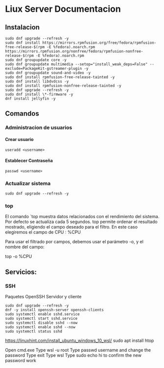 # Liux Server Documentacion
## Instalacion
```
sudo dnf upgrade --refresh -y
sudo dnf install https://mirrors.rpmfusion.org/free/fedora/rpmfusion-free-release-$(rpm -E %fedora).noarch.rpm https://mirrors.rpmfusion.org/nonfree/fedora/rpmfusion-nonfree-release-$(rpm -E %fedora).noarch.rpm
sudo dnf groupupdate core -y
sudo dnf groupupdate multimedia --setop="install_weak_deps=False" --exclude=PackageKit-gstreamer-plugin -y
sudo dnf groupupdate sound-and-video -y
sudo dnf install rpmfusion-free-release-tainted -y
sudo dnf install libdvdcss -y
sudo dnf install rpmfusion-nonfree-release-tainted -y
sudo dnf upgrade --refresh -y
sudo dnf install \*-firmware -y
dnf install jellyfin -y
```
## Comandos
### Administracion de usuarios

#### Crear usuario
```
useradd <username>
```
#### Establecer Contraseña
```
passwd <username>
```


### Actualizar sistema
```
sudo dnf upgrade --refresh -y
```

### top

El comando `top muestra datos relacionados con el rendimiento del sistema. Por defecto se actualiza cada 5 segundos.
top permite ordenar el resultado mostrado, eligiendo el campo deseado para el filtro. En este caso elegiremos el campo de CPU : %CPU
 

Para usar el filtrado por campos, debemos usar el parámetro -o, y el nombre del campo:

top -o %CPU




## Servicios:
### SSH
Paquetes OpenSSH Servidor y cliente 
```
sudo dnf upgrade --refresh -y
dnf -y install openssh-server openssh-clients
sudo systemctl enable sshd.service
sudo systemctl start sshd.service
sudo systemctl disable sshd --now
sudo systemctl enable sshd --now
sudo systemctl status sshd
```


https://linuxhint.com/install_ubuntu_windows_10_wsl/
 sudo apt install htop

 Open cmd.exe
Type wsl -u root
Type passwd username and change the password
Type exit
Type wsl
Type sudo echo hi to confirm the new password work